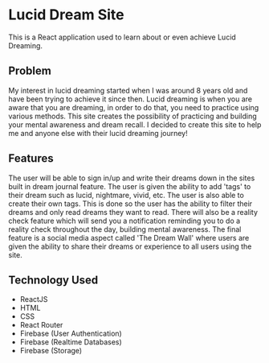 # Lucid Dream Site

This is a React application used to learn about or even achieve Lucid Dreaming. 

## Problem
My interest in lucid dreaming started when I was around 8 years old and have been trying to achieve it since then. Lucid dreaming is when you are aware that you are dreaming, in order to do that, you need to practice using various methods. This site creates the possibility of practicing and building your mental awareness and dream recall. I decided to create this site to help me and anyone else with their lucid dreaming journey!

## Features
The user will be able to sign in/up and write their dreams down in the sites built in dream journal feature. The user is given the ability to add 'tags' to their dream such as lucid, nightmare, vivid, etc. The user is also able to create their own tags. This is done so the user has the ability to filter their dreams and only read dreams they want to read. There will also be a reality check feature which will send you a notification reminding you to do a reality check throughout the day, building mental awareness. The final feature is a social media aspect called 'The Dream Wall' where users are given the ability to share their dreams or experience to all users using the site.

## Technology Used
- ReactJS
- HTML
- CSS
- React Router
- Firebase (User Authentication)
- Firebase (Realtime Databases)
- Firebase (Storage)
